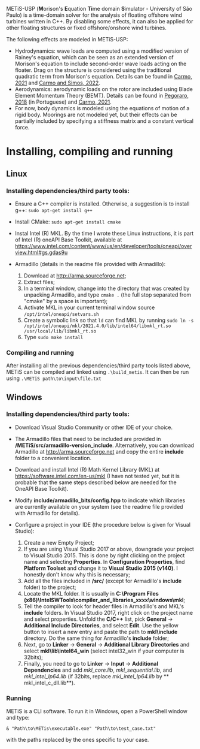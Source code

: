METiS-USP (**M**orison's **E**quation **Ti**me domain **S**imulator - University of São Paulo) is a time-domain solver for the analysis of floating offshore wind turbines written in C++. By disabling some effects, it can also be applied for other floating structures or fixed offshore/onshore wind turbines.

The following effects are modeled in METiS-USP:
- Hydrodynamics: wave loads are computed using a modified version of Rainey's equation, which can be seen as an extended version of Morison's equation to include second-order wave loads acting on the floater. Drag on the structure is considered using the traditional quadratic term from Morison's equation. Details can be found in [Carmo, 2021](https://www.teses.usp.br/teses/disponiveis/3/3135/tde-03022022-120253/publico/LucasHenriqueSouzadoCarmoCorr21.pdf) and [Carmo and Simos, 2022](https://www.sciencedirect.com/science/article/pii/S0029801822012446).
- Aerodynamics: aerodynamic loads on the rotor are included using Blade Element Momentum Theory (BEMT). Details can be found in [Pegoraro, 2018](https://www.teses.usp.br/teses/disponiveis/3/3135/tde-31012019-075149/publico/BrunoPegoraroCorr18.pdf) (in Portuguese) and [Carmo, 2021](https://www.teses.usp.br/teses/disponiveis/3/3135/tde-03022022-120253/publico/LucasHenriqueSouzadoCarmoCorr21.pdf).
- For now, body dynamics is modeled using the equations of motion of a rigid body. Moorings are not modeled yet, but their effects can be partially included by specifying a stiffness matrix and a constant vertical force.  

# **Installing, compiling and running**

## **Linux**
### **Installing dependencies/third party tools:**
- Ensure a C++ compiler is installed. Otherwise, a suggestion is to install g++: `sudo apt-get install g++`

- Install CMake: `sudo apt-get install cmake`

- Instal Intel (R) MKL. By the time I wrote these Linux instructions, it is part of Intel (R) oneAPI Base Toolkit, available at https://www.intel.com/content/www/us/en/developer/tools/oneapi/overview.html#gs.gdas9u

- Armadillo (details in the readme file provided with Armadillo):
    1. Download at http://arma.sourceforge.net;
    2. Extract files;
    3. In a terminal window, change into the directory that was created by unpacking Armadillo, and type `cmake .` (the full stop separated from "cmake" by a space is important);
    4. Activate MKL in your current terminal window source `/opt/intel/oneapi/setvars.sh`
    5. Create a symbolic link so that `ld` can find MKL by running `sudo ln -s /opt/intel/oneapi/mkl/2021.4.0/lib/intel64/libmkl_rt.so /usr/local/lib/libmkl_rt.so`
    6. Type `sudo make install`


### **Compiling and running**
After installing all the previous dependencies/third party tools listed above, METiS can be compiled and linked using `.\build_metis`. It can then be run using `.\METiS path\to\input\file.txt`


## **Windows**
### **Installing dependencies/third party tools:**
- Download Visual Studio Community or other IDE of your choice.

- The Armadillo files that need to be included are provided in **/METiS/src/armadillo-version_include**. Alternatively, you can download Armadillo at http://arma.sourceforge.net and copy the entire **include** folder to a convenient location.

- Download and install Intel (R) Math Kernel Library (MKL) at https://software.intel.com/en-us/mkl (I have not tested yet, but it is probable that the same steps described below are needed for the OneAPI Base Toolkit).

- Modify **include/armadillo_bits/config.hpp** to indicate which libraries are currently available on your system (see the readme file provided with Armadillo for details).

- Configure a project in your IDE (the procedure below is given for Visual Studio):
    1. Create a new Empty Project;
    2. If you are using Visual Studio 2017 or above, downgrade your project to Visual Studio 2015. This is done by right clicking on the project name and selecting **Properties**. In **Configuration Properties**, find **Platform Toolset** and change it to **Visual Studio 2015 (v140)**. I honestly don't know why this is necessary;
    3. Add all the files included in **/src/** (except for Armadillo's **include** folder) to the project;       
    4. Locate the MKL folder. It is usually in **C:\Program Files (x86)\IntelSWTools\compiler_and_libraries_xxxx\windows\mkl**;
    5. Tell the compiler to look for header files in Armadillo's and MKL's **include** folders. In Visual Studio 2017, right click on the project name and select properties. Unfold the **C/C++** list, pick **General** -> **Additional Include Directories**, and select **Edit**. Use the yellow button to insert a new entry and paste the path to **mkl\include** directory. Do the same thing for Armadillo's **include** folder;
    6. Next, go to **Linker** -> **General** -> **Additional Library Directories** and select **mkl\lib\intel64_win** (select intel32_win if your computer is 32bits);
    7. Finally, you need to go to **Linker** -> **Input** -> **Additional Dependencies** and add *mkl_core.lib*, *mkl_sequential.lib*, and *mkl_intel_lp64.lib* (if 32bits, replace *mkl_intel_lp64.lib* by ** mkl_intel_c_dll.lib**).


### Running
METiS is a CLI software. To run it in Windows, open a PowerShell window and type:

`& "Path\to\METis\executable.exe" "Path\to\test_case.txt"`

with the paths replaced by the ones specific to your case.
